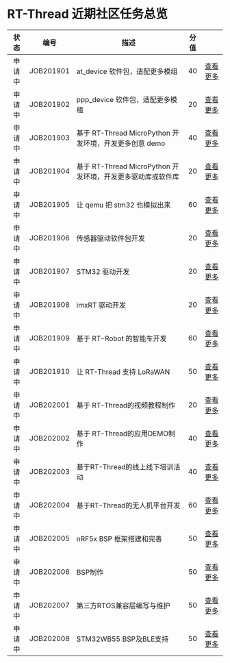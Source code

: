 # RT-Thread 近期社区任务总览

|  状态  | 编号      | 描述                                                        | 分值 |                                |
| :----: | --------- | ----------------------------------------------------------- | :--: | ------------------------------ |
| 申请中 | JOB201901 | at_device 软件包，适配更多模组                              |  40  | [查看更多](/2019/JOB201901.md) |
| 申请中 | JOB201902 | ppp_device 软件包，适配更多模组                             |  20  | [查看更多](/2019/JOB201902.md) |
| 申请中 | JOB201903 | 基于 RT-Thread MicroPython 开发环境，开发更多创意 demo      |  40  | [查看更多](/2019/JOB201903.md) |
| 申请中 | JOB201904 | 基于 RT-Thread MicroPython 开发环境，开发更多驱动库或软件库 |  20  | [查看更多](/2019/JOB201904.md) |
| 申请中 | JOB201905 | 让 qemu 把 stm32 也模拟出来                                 |  60  | [查看更多](/2019/JOB201905.md) |
| 申请中 | JOB201906 | 传感器驱动软件包开发                                        |  20  | [查看更多](/2019/JOB201906.md) |
| 申请中 | JOB201907 | STM32 驱动开发                                              |  20  | [查看更多](/2019/JOB201907.md) |
| 申请中 | JOB201908 | imxRT 驱动开发                                              |  20  | [查看更多](/2019/JOB201908.md) |
| 申请中 | JOB201909 | 基于 RT-Robot 的智能车开发                                  |  60  | [查看更多](/2019/JOB201909.md) |
| 申请中 | JOB201910 | 让 RT-Thread 支持 LoRaWAN                                   |  50  | [查看更多](/2019/JOB201910.md) |
| 申请中 | JOB202001 | 基于 RT-Thread的视频教程制作                                |  20  | [查看更多](/2020/JOB202001.md) |
| 申请中 | JOB202002 | 基于 RT-Thread的应用DEMO制作                                |  40  | [查看更多](/2020/JOB202002.md) |
| 申请中 | JOB202003 | 基于RT-Thread的线上线下培训活动                             |  40  | [查看更多](/2020/JOB202003.md) |
| 申请中 | JOB202004 | 基于RT-Thread的无人机平台开发                               |  60  | [查看更多](/2020/JOB202004.md) |
| 申请中 | JOB202005 | nRF5x BSP 框架搭建和完善                                    |  50  | [查看更多](/2020/JOB202005.md) |
| 申请中 | JOB202006 | BSP制作                                                     |  50  | [查看更多](/2020/JOB202006.md) |
| 申请中 | JOB202007 | 第三方RTOS兼容层编写与维护                                  |  50  | [查看更多](/2020/JOB202007.md) |
| 申请中 | JOB202008 | STM32WB55 BSP及BLE支持                                      |  50  | [查看更多](/2020/JOB202008.md) |





